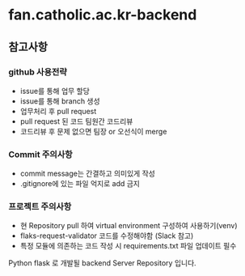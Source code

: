# fan.catholic.ac.kr-backend
## 참고사항
### github 사용전략
 - issue를 통해 업무 할당
 - issue를 통해 branch 생성
 - 업무처리 후 pull request 
 - pull request 된 코드 팀원간 코드리뷰
 - 코드리뷰 후 문제 없으면 팀장 or 오선식이 merge
 
### Commit 주의사항
 - commit message는 간결하고 의미있게 작성
 - .gitignore에 있는 파일 억지로 add 금지

### 프로젝트 주의사항
 - 현 Repository pull 하여 virtual environment 구성하여 사용하기(venv) 
 - flaks-request-validator 코드를 수정해야함 (Slack 참고)
 - 특정 모듈에 의존하는 코드 작성 시 requirements.txt 파일 업데이트 필수
  
Python flask 로 개발될 backend Server Repository 입니다.
